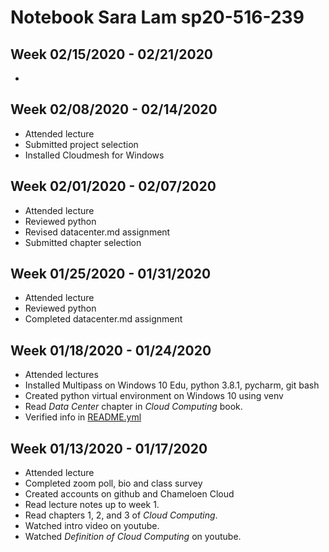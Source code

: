 # Notebook Sara Lam sp20-516-239

## Week 02/15/2020 - 02/21/2020

* 

## Week 02/08/2020 - 02/14/2020

* Attended lecture
* Submitted project selection
* Installed Cloudmesh for Windows

## Week 02/01/2020 - 02/07/2020

* Attended lecture
* Reviewed python
* Revised datacenter.md assignment
* Submitted chapter selection

## Week 01/25/2020 - 01/31/2020

* Attended lecture
* Reviewed python
* Completed datacenter.md assignment

## Week 01/18/2020 - 01/24/2020

* Attended lectures
* Installed Multipass on Windows 10 Edu, python 3.8.1, pycharm, git bash
* Created python virtual environment on Windows 10 using venv
* Read *Data Center*  chapter in *Cloud Computing* book.
* Verified info in [README.yml](./README.yml)

## Week 01/13/2020 - 01/17/2020

* Attended lecture
* Completed zoom poll, bio and class survey
* Created accounts on github and Chameloen Cloud
* Read lecture notes up to week 1.
* Read chapters 1, 2, and 3 of *Cloud Computing*. 
* Watched intro video on youtube.
* Watched *Definition of Cloud Computing* on youtube.
